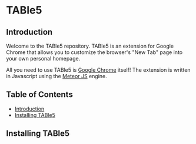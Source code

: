# TABle5

## Introduction

Welcome to the TABle5 repository.  TABle5 is an extension for Google Chrome that allows you to customize the browser's "New Tab" page into your own personal homepage.

All you need to use TABle5 is [Google Chrome](https://www.google.com/chrome/browser/desktop/index.html) itself! The extension is written in Javascript using the [Meteor JS](https://www.meteor.com/) engine.

## Table of Contents

- [Introduction](#table5)
- [Installing TABle5](#installation)

## Installing TABle5


